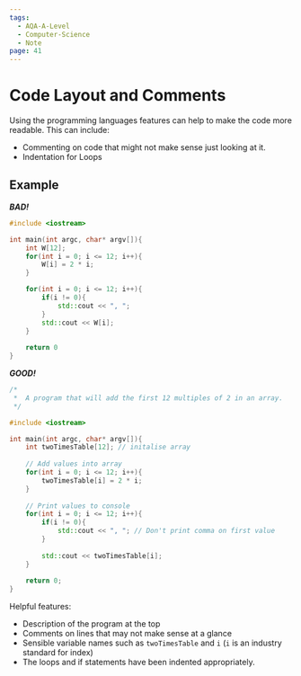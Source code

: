 ```yaml
---
tags:
  - AQA-A-Level
  - Computer-Science
  - Note
page: 41
---
```

# Code Layout and Comments
Using the programming languages features can help to make the code more readable. This can include:
- Commenting on code that might not make sense just looking at it.
- Indentation for Loops

## Example
***BAD!***
```cpp
#include <iostream>

int main(int argc, char* argv[]){
	int W[12];
	for(int i = 0; i <= 12; i++){
		W[i] = 2 * i;
	}

	for(int i = 0; i <= 12; i++){
		if(i != 0){
			std::cout << ", ";
		}
		std::cout << W[i];
	}
	
	return 0
}
```

***GOOD!***
```cpp
/*
 *  A program that will add the first 12 multiples of 2 in an array.
 */

#include <iostream>

int main(int argc, char* argv[]){
	int twoTimesTable[12]; // initalise array
	
	// Add values into array
	for(int i = 0; i <= 12; i++){
		twoTimesTable[i] = 2 * i;
	}
	
	// Print values to console
	for(int i = 0; i <= 12; i++){
		if(i != 0){
			std::cout << ", "; // Don't print comma on first value
		}
		
		std::cout << twoTimesTable[i];
	}
	
	return 0;
}
```

Helpful features:
- Description of the program at the top
- Comments on lines that may not make sense at a glance
- Sensible variable names such as `twoTimesTable` and `i` (`i` is an industry standard for index)
- The loops and if statements have been indented appropriately.